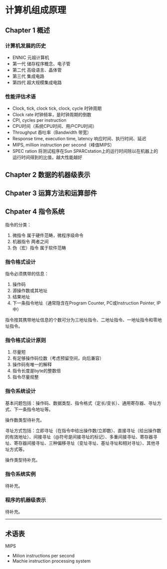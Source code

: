 # 计算机组成原理

## Chapter 1 概述

### 计算机发展的历史

- ENNIC 元祖计算机
- 第一代 储存程序概念、电子管
- 第二代 高级语言、晶体管
- 第三代 集成电路
- 第四代 超大规模集成电路

### 性能评估术语

- Clock, tick, clock tick, clock, cycle 时钟周期
- Clock rate 时钟频率，是时钟周期的倒数
- CPI, cycles per instruction
- CPU时间（系统CPU时间、用户CPU时间）
- Throughput 吞吐率（Bandwidth 带宽）
- Response time, execution time, latency 响应时间、执行时间、延迟
- MIPS, million instruction per second（峰值MIPS）
- SPEC ration 将测试程序在Sun SPARCstation上的运行时间除以在机器上的运行时间得到的比值，越大性能越好

## Chapter 2 数据的机器级表示

## Chpater 3 运算方法和运算部件

## Chpater 4 指令系统

指令的分类：

1. 微指令 属于硬件范畴，微程序级命令
2. 机器指令 两者之间
3. 伪（宏）指令 属于软件范畴

### 指令格式设计

指令必须携带的信息：

1. 操作码
2. 源操作数或其地址
3. 结果地址
4. 下一条指令地址（通常隐含在Program Counter, PC或Instruction Pointer, IP中）

指令按其携带地址信息的个数可分为三地址指令、二地址指令、一地址指令和零地址指令。

### 指令格式设计原则

1. 尽量短
2. 有足够操作码位数（考虑预留空间，向后兼容）
3. 操作码有唯一的解释
4. 指令长度是byte的整数倍
5. 指令尽量规整

### 指令系统设计

基本问题包括：操作码、数据类型、指令格式（定长/变长）、通用寄存器、寻址方式、下一条指令地址等。

操作数类型待补充。

寻址方式包括：立即寻址（在指令中给出操作数/立即数）、直接寻址（给出操作数的有效地址）、间接寻址（@符号是间接寻址的标记）、多重间接寻址、寄存器寻址、寄存器间接寻址、三种偏移寻址（变址寻址、基址寻址和相对寻址）、其他寻址方式等。

操作类型待补充。

### 指令系统实例

待补充。

### 程序的机器级表示

待补充。

---

## 术语表

MIPS

- Milion instructions per second
- Machie instruction processing system
